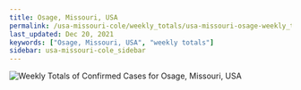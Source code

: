 ```yaml
---
title: Osage, Missouri, USA
permalink: /usa-missouri-cole/weekly_totals/usa-missouri-osage-weekly_totals.html
last_updated: Dec 20, 2021
keywords: ["Osage, Missouri, USA", "weekly totals"]
sidebar: usa-missouri-cole_sidebar
---
```


![Weekly Totals of Confirmed Cases for Osage, Missouri, USA](/covid_tracker/images/graphs/usa-missouri-osage-weekly_totals_graph.png)
